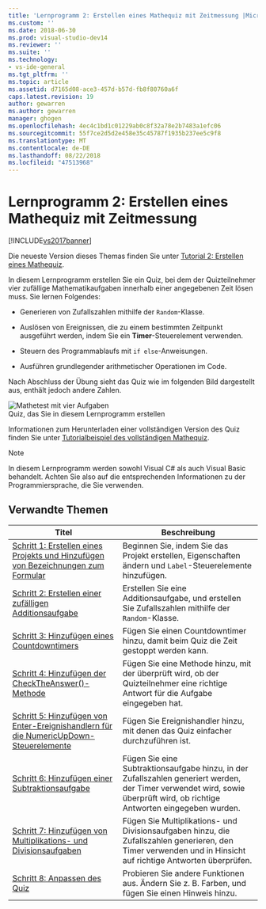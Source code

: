 ```yaml
---
title: 'Lernprogramm 2: Erstellen eines Mathequiz mit Zeitmessung |Microsoft-Dokumentation'
ms.custom: ''
ms.date: 2018-06-30
ms.prod: visual-studio-dev14
ms.reviewer: ''
ms.suite: ''
ms.technology:
- vs-ide-general
ms.tgt_pltfrm: ''
ms.topic: article
ms.assetid: d7165d08-ace3-457d-b57d-fb8f80760a6f
caps.latest.revision: 19
author: gewarren
ms.author: gewarren
manager: ghogen
ms.openlocfilehash: 4ec4c1bd1c01229ab0c8f32a78e2b7483a1efc06
ms.sourcegitcommit: 55f7ce2d5d2e458e35c45787f1935b237ee5c9f8
ms.translationtype: MT
ms.contentlocale: de-DE
ms.lasthandoff: 08/22/2018
ms.locfileid: "47513968"
---
```

# <a name="tutorial-2-create-a-timed-math-quiz"></a>Lernprogramm 2: Erstellen eines Mathequiz mit Zeitmessung
[!INCLUDE[vs2017banner](../includes/vs2017banner.md)]

Die neueste Version dieses Themas finden Sie unter [Tutorial 2: Erstellen eines Mathequiz](https://docs.microsoft.com/visualstudio/ide/tutorial-2-create-a-timed-math-quiz).  
  
In diesem Lernprogramm erstellen Sie ein Quiz, bei dem der Quizteilnehmer vier zufällige Mathematikaufgaben innerhalb einer angegebenen Zeit lösen muss. Sie lernen Folgendes:  
  
-   Generieren von Zufallszahlen mithilfe der `Random`-Klasse.  
  
-   Auslösen von Ereignissen, die zu einem bestimmten Zeitpunkt ausgeführt werden, indem Sie ein **Timer**-Steuerelement verwenden.  
  
-   Steuern des Programmablaufs mit `if else`-Anweisungen.  
  
-   Ausführen grundlegender arithmetischer Operationen im Code.  
  
 Nach Abschluss der Übung sieht das Quiz wie im folgenden Bild dargestellt aus, enthält jedoch andere Zahlen.  
  
 ![Mathetest mit vier Aufgaben](../ide/media/express-finishedquiz.png "Express_FinishedQuiz")  
Quiz, das Sie in diesem Lernprogramm erstellen  
  
 Informationen zum Herunterladen einer vollständigen Version des Quiz finden Sie unter [Tutorialbeispiel des vollständigen Mathequiz](http://code.msdn.microsoft.com/Complete-Math-Quiz-8581813c).  
  
> [!NOTE]
>  In diesem Lernprogramm werden sowohl Visual C# als auch Visual Basic behandelt. Achten Sie also auf die entsprechenden Informationen zu der Programmiersprache, die Sie verwenden.  
  
## <a name="related-topics"></a>Verwandte Themen  
  
|Titel|Beschreibung|  
|-----------|-----------------|  
|[Schritt 1: Erstellen eines Projekts und Hinzufügen von Bezeichnungen zum Formular](../ide/step-1-create-a-project-and-add-labels-to-your-form.md)|Beginnen Sie, indem Sie das Projekt erstellen, Eigenschaften ändern und `Label`-Steuerelemente hinzufügen.|  
|[Schritt 2: Erstellen einer zufälligen Additionsaufgabe](../ide/step-2-create-a-random-addition-problem.md)|Erstellen Sie eine Additionsaufgabe, und erstellen Sie Zufallszahlen mithilfe der `Random`-Klasse.|  
|[Schritt 3: Hinzufügen eines Countdowntimers](../ide/step-3-add-a-countdown-timer.md)|Fügen Sie einen Countdowntimer hinzu, damit beim Quiz die Zeit gestoppt werden kann.|  
|[Schritt 4: Hinzufügen der CheckTheAnswer()-Methode](../ide/step-4-add-the-checktheanswer-parens-method.md)|Fügen Sie eine Methode hinzu, mit der überprüft wird, ob der Quizteilnehmer eine richtige Antwort für die Aufgabe eingegeben hat.|  
|[Schritt 5: Hinzufügen von Enter-Ereignishandlern für die NumericUpDown-Steuerelemente](../ide/step-5-add-enter-event-handlers-for-the-numericupdown-controls.md)|Fügen Sie Ereignishandler hinzu, mit denen das Quiz einfacher durchzuführen ist.|  
|[Schritt 6: Hinzufügen einer Subtraktionsaufgabe](../ide/step-6-add-a-subtraction-problem.md)|Fügen Sie eine Subtraktionsaufgabe hinzu, in der Zufallszahlen generiert werden, der Timer verwendet wird, sowie überprüft wird, ob richtige Antworten eingegeben wurden.|  
|[Schritt 7: Hinzufügen von Multiplikations- und Divisionsaufgaben](../ide/step-7-add-multiplication-and-division-problems.md)|Fügen Sie Multiplikations- und Divisionsaufgaben hinzu, die Zufallszahlen generieren, den Timer verwenden und in Hinsicht auf richtige Antworten überprüfen.|  
|[Schritt 8: Anpassen des Quiz](../ide/step-8-customize-the-quiz.md)|Probieren Sie andere Funktionen aus. Ändern Sie z. B. Farben, und fügen Sie einen Hinweis hinzu.|



